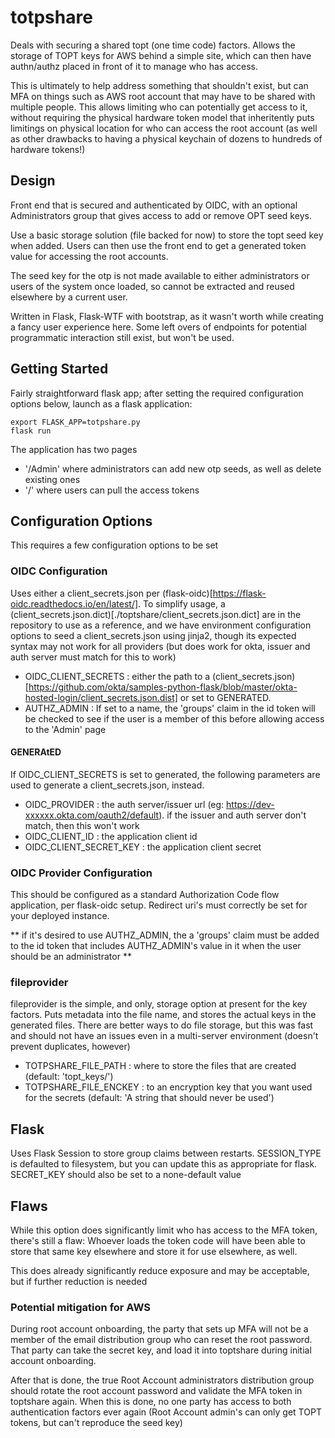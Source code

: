 # totpshare
Deals with securing a shared topt (one time code) factors. Allows the storage of TOPT keys for AWS behind a simple site, which can then have authn/authz placed in front of it to manage who has access.

This is ultimately to help address something that shouldn't exist, but can MFA on things such as AWS root account that may have to be shared with multiple people. This allows limiting who can potentially get access to it, without requiring the physical hardware token model that inheritently puts limitings on physical location for who can access the root account (as well as other drawbacks to having a physical keychain of dozens to hundreds of hardware tokens!)

## Design
Front end that is secured and authenticated by OIDC, with an optional Administrators group that gives access to add or remove OPT seed keys.

Use a basic storage solution (file backed for now) to store the topt seed key when added. Users can then use the front end to get a generated token value for accessing the root accounts.

The seed key for the otp is not made available to either administrators or users of the system once loaded, so cannot be extracted and reused elsewhere by a current user. 

Written in Flask, Flask-WTF with bootstrap, as it wasn't worth while creating a fancy user experience here. Some left overs of endpoints for potential programmatic interaction still exist, but won't be used. 

## Getting Started
Fairly straightforward flask app; after setting the required configuration options below, launch as a flask application:
```
export FLASK_APP=totpshare.py
flask run
```

The application has two pages 
- '/Admin' where administrators can add new otp seeds, as well as delete existing ones
- '/' where users can pull the access tokens

## Configuration Options
This requires a few configuration options to be set

### OIDC Configuration
Uses either a client_secrets.json per (flask-oidc)[https://flask-oidc.readthedocs.io/en/latest/]. To simplify usage, a (client_secrets.json.dict)[./toptshare/client_secrets.json.dict] are in the repository to use as a reference, and we have environment configuration options to seed a client_secrets.json using jinja2, though its expected syntax may not work for all providers (but does work for okta, issuer and auth server must match for this to work)

- OIDC_CLIENT_SECRETS : either the path to a (client_secrets.json)[https://github.com/okta/samples-python-flask/blob/master/okta-hosted-login/client_secrets.json.dist] or set to GENERATED.
- AUTHZ_ADMIN : If set to a name, the 'groups' claim in the id token will be checked to see if the user is a member of this before allowing access to the 'Admin' page

#### GENERAtED
If OIDC_CLIENT_SECRETS is set to generated, the following parameters are used to generate a client_secrets.json, instead. 
- OIDC_PROVIDER : the auth server/issuer url (eg: https://dev-xxxxxx.okta.com/oauth2/default). if the issuer and auth server don't match, then this won't work
- OIDC_CLIENT_ID : the application client id
- OIDC_CLIENT_SECRET_KEY : the application client secret

### OIDC Provider Configuration
This should be configured as a standard Authorization Code flow application, per flask-oidc setup. Redirect uri's must correctly be set for your deployed instance. 

** if it's desired to use AUTHZ_ADMIN, the a 'groups' claim must be added to the id token that includes AUTHZ_ADMIN's value in it when the user should be an administrator **

### fileprovider
fileprovider is the simple, and only, storage option at present for the key factors. Puts metadata into the file name, and stores the actual keys in the generated files. There are better ways to do file storage, but this was fast and should not have an issues even in a multi-server environment (doesn't prevent duplicates, however)

- TOTPSHARE_FILE_PATH : where to store the files that are created (default: 'topt_keys/')
- TOTPSHARE_FILE_ENCKEY : to an encryption key that you want used for the secrets (default: 'A string that should never be used')

## Flask
Uses Flask Session to store group claims between restarts. SESSION_TYPE is defaulted to filesystem, but you can update this as appropriate for flask. SECRET_KEY should also be set to a none-default value

## Flaws
While this option does significantly limit who has access to the MFA token, there's still a flaw:
Whoever loads the token code will have been able to store that same key elsewhere and store it for use elsewhere, as well. 

This does already significantly reduce exposure and may be acceptable, but if further reduction is needed

### Potential mitigation for AWS
During root account onboarding, the party that sets up MFA will not be a member of the email distribution group who can reset the root password. That party can take the secret key, and load it into toptshare during initial account onboarding.

After that is done, the true Root Account administrators distribution group should rotate the root account password and validate the MFA token in toptshare again. When this is done, no one party has access to both authentication factors ever again (Root Account admin's can only get TOPT tokens, but can't reproduce the seed key)
